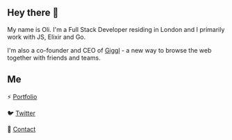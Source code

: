 ## Hey there 👋
My name is Oli. I'm a Full Stack Developer residing in London and I primarily work with JS, Elixir and Go. 

I'm also a co-founder and CEO of [Giggl](https://giggl.app) - a new way to browse the web together with friends and teams.

## Me

⚡ [Portfolio](https://slayter.dev)

🐦 [Twitter](https://twitter.com/imslayter)

📧 [Contact](mailto:me@slayter.dev)
